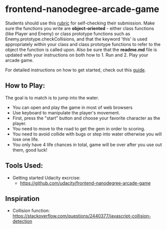 frontend-nanodegree-arcade-game
===============================

Students should use this [rubric](https://review.udacity.com/#!/projects/2696458597/rubric) for self-checking their submission. Make sure the functions you write are **object-oriented** - either class functions (like Player and Enemy) or class prototype functions such as Enemy.prototype.checkCollisions, and that the keyword 'this' is used appropriately within your class and class prototype functions to refer to the object the function is called upon. Also be sure that the **readme.md** file is updated with your instructions on both how to 1. Run and 2. Play your arcade game.

For detailed instructions on how to get started, check out this [guide](https://docs.google.com/document/d/1v01aScPjSWCCWQLIpFqvg3-vXLH2e8_SZQKC8jNO0Dc/pub?embedded=true).

## How to Play:
The goal is to match is to jump into the water. 
- You can open and play the game in most of web browsers
- Use keyboard to manipulate the player's movement.
- First, press the "start" button and choose your favorite character as the player.
- You need to move to the road to get the gem in order to scoring.
- You need to avoid collide with bugs or step into water otherwise you will lose one life.
- You only have 4 life chances in total, game will be over after you use out them, good luck!


## Tools Used: 

* Getting started Udacity excrcise: 
  * https://github.com/udacity/frontend-nanodegree-arcade-game

 ## Inspiration
* Collision function: https://stackoverflow.com/questions/2440377/javascript-collision-detection
 